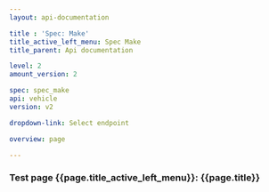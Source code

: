 ```yaml
---
layout: api-documentation

title : 'Spec: Make'
title_active_left_menu: Spec Make
title_parent: Api documentation

level: 2
amount_version: 2

spec: spec_make
api: vehicle
version: v2

dropdown-link: Select endpoint

overview: page

---
```



### Test page {{page.title_active_left_menu}}: {{page.title}}


